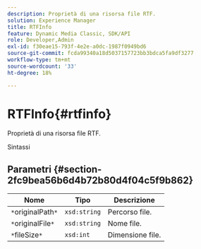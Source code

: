 ```yaml
---
description: Proprietà di una risorsa file RTF.
solution: Experience Manager
title: RTFInfo
feature: Dynamic Media Classic, SDK/API
role: Developer,Admin
exl-id: f30eae15-793f-4e2e-a0dc-1987f0949bd6
source-git-commit: fcda99340a18d5037157723bb3bdca5fa9df3277
workflow-type: tm+mt
source-wordcount: '33'
ht-degree: 18%

---
```


# RTFInfo{#rtfinfo}

Proprietà di una risorsa file RTF.

Sintassi

## Parametri {#section-2fc9bea56b6d4b72b80d4f04c5f9b862}

| Nome | Tipo | Descrizione |
|---|---|---|
| `*`originalPath`*` | `xsd:string` | Percorso file. |
| `*`originalFile`*` | `xsd:string` | Nome file. |
| `*`fileSize`*` | `xsd:int` | Dimensione file. |
